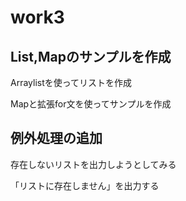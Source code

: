 # work3

## List,Mapのサンプルを作成

Arraylistを使ってリストを作成

Mapと拡張for文を使ってサンプルを作成

## 例外処理の追加

存在しないリストを出力しようとしてみる

「リストに存在しません」を出力する
